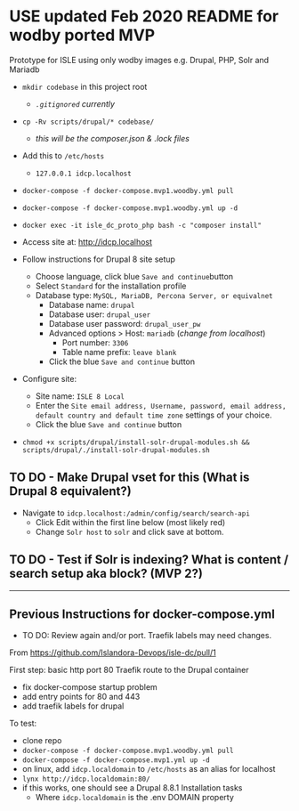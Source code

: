 # USE updated Feb 2020 README for wodby ported MVP

Prototype for ISLE using only wodby images e.g. Drupal, PHP, Solr and Mariadb

* `mkdir codebase` in this project root
  * _`.gitignored` currently_

* `cp -Rv scripts/drupal/* codebase/`
  * _this will be the composer.json & .lock files_

* Add this to `/etc/hosts`
  * `127.0.0.1 idcp.localhost`

* `docker-compose -f docker-compose.mvp1.woodby.yml pull`

* `docker-compose -f docker-compose.mvp1.woodby.yml up -d`

* `docker exec -it isle_dc_proto_php bash -c "composer install"`

* Access site at: http://idcp.localhost

* Follow instructions for Drupal 8 site setup
  * Choose language, click blue `Save and continue`button
  * Select `Standard` for the installation profile
  * Database type: `MySQL, MariaDB, Percona Server, or equivalnet`
    * Database name: `drupal`
    * Database user: `drupal_user`
    * Database user password: `drupal_user_pw`
    * Advanced options > Host: `mariadb` (_change from localhost_)
      * Port number: `3306`
      * Table name prefix: `leave blank`
    * Click the blue `Save and continue` button
* Configure site:
  * Site name: `ISLE 8 Local`
  * Enter the `Site email address, Username, password, email address, default country and default time zone` settings of your choice.
  * Click the blue `Save and continue` button

* `chmod +x scripts/drupal/install-solr-drupal-modules.sh && scripts/drupal/./install-solr-drupal-modules.sh`

## TO DO - Make Drupal vset for this (What is Drupal 8 equivalent?)

* Navigate to `idcp.localhost:/admin/config/search/search-api`
  * Click Edit within the first line below (most likely red)
  * Change `Solr host` to `solr` and click save at bottom.

## TO DO - Test if Solr is indexing? What is content / search setup aka block? (MVP 2?)

---

## Previous Instructions for docker-compose.yml

* TO DO: Review again and/or port. Traefik labels may need changes.

From https://github.com/Islandora-Devops/isle-dc/pull/1

First step: basic http port 80 Traefik route to the Drupal container

* fix docker-compose startup problem
* add entry points for 80 and 443
* add traefik labels for drupal

To test:

* clone repo
* `docker-compose -f docker-compose.mvp1.woodby.yml pull`
* `docker-compose -f docker-compose.mvp1.yml up -d`
* on linux, add `idcp.localdomain` to `/etc/hosts` as an alias for localhost
* `lynx http://idcp.localdomain:80/`
* if this works, one should see a Drupal 8.8.1 Installation tasks
  * Where `idcp.localdomain` is the .env DOMAIN property